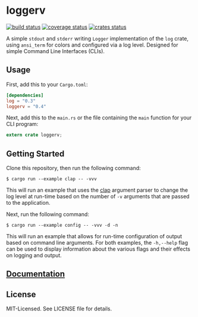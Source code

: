 # loggerv

[![build status](https://secure.travis-ci.org/clux/loggerv.svg)](http://travis-ci.org/clux/loggerv)
[![coverage status](http://img.shields.io/coveralls/clux/loggerv.svg)](https://coveralls.io/r/clux/loggerv)
[![crates status](https://img.shields.io/crates/v/loggerv.svg)](https://crates.io/crates/loggerv)

A simple `stdout` and `stderr` writing `Logger` implementation of the `log` crate, using `ansi_term` for colors and configured via a log level. Designed for simple Command Line Interfaces (CLIs).

## Usage

First, add this to your `Cargo.toml`:

```toml
[dependencies]
log = "0.3"
loggerv = "0.4"
```

Next, add this to the `main.rs` or the file containing the `main` function for your CLI program:

```rust
extern crate loggerv;
```

## Getting Started

Clone this repository, then run the following command:

```
$ cargo run --example clap -- -vvv
```

This will run an example that uses the [clap](https://crates.io/crates/clap) argument parser to change the log level at run-time based on the number of `-v` arguments that are passed to the application. 

Next, run the following command:

```
$ cargo run --example config -- -vvv -d -n
```

This will run an example that allows for run-time configuration of output based on command line arguments. For both examples, the `-h,--help` flag can be used to display information about the various flags and their effects on logging and output.

## [Documentation](http://clux.github.io/loggerv)

## License

MIT-Licensed. See LICENSE file for details.

